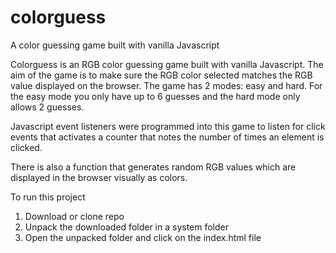 # colorguess
A color guessing game built with vanilla Javascript

Colorguess is an RGB color guessing game built with vanilla Javascript. The aim of the game is to make sure the RGB color selected matches 
the RGB value displayed on the browser. The game has 2 modes: easy and hard. For the easy mode you only have up to 6 guesses and the hard mode
only allows 2 guesses. 

Javascript event listeners were programmed into this game to listen for click events that activates a counter that notes the number of times an element is clicked. 

There is also a function that generates random RGB values which are displayed in the browser visually as colors.

To run this project

1. Download or clone repo
2. Unpack the downloaded folder in a system folder
3. Open the unpacked folder and click on the index.html file

